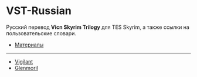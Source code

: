# VST-Russian
Русский перевод **Vicn Skyrim Trilogy** для TES Skyrim, а также ссылки на пользовательские словари.

+ [Материалы](00-Materials/Оглавление.md)

------

+ [Vigilant](01-Vigilant/Оглавление.md)
+ [Glenmoril](02-Glenmoril/Оглавление.md)
